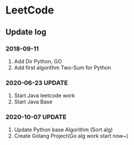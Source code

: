 # LeetCode

## Update log

### 2018-09-11
1. Add Dir Python, GO
2. Add first algorithm Two-Sum for Python

### 2020-06-23 UPDATE
1. Start Java leetcode work
2. Start Java Base

### 2020-10-07 UPDATE
1. Update Python base Algorithm (Sort alg)
2. Create Golang Project(Go alg work start now~)